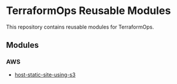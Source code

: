 # TerraformOps Reusable Modules

This repository contains reusable modules for TerraformOps.

## Modules

### AWS

* [host-static-site-using-s3](aws/host-static-site-using-s3)

